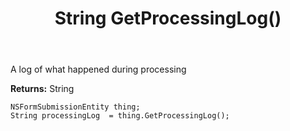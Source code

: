 ﻿---
uid: crmscript_ref_NSFormSubmissionEntity_GetProcessingLog
title: String GetProcessingLog()
intellisense: NSFormSubmissionEntity.GetProcessingLog
keywords: NSFormSubmissionEntity, GetProcessingLog
so.topic: reference
---

A log of what happened during processing

**Returns:** String


```crmscript
NSFormSubmissionEntity thing;
String processingLog  = thing.GetProcessingLog();
```


